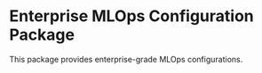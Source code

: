 # Enterprise MLOps Configuration Package

This package provides enterprise-grade MLOps configurations.
